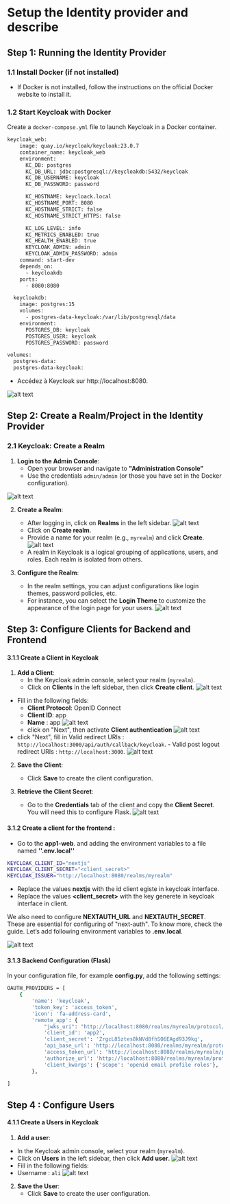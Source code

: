 
# Setup the Identity provider and describe

## Step 1: Running the Identity Provider

### 1.1 Install Docker (if not installed)
- If Docker is not installed, follow the instructions on the official Docker website to install it.

### 1.2 Start Keycloak with Docker

Create a `docker-compose.yml` file to launch Keycloak in a Docker container.

```bash
keycloak_web:
    image: quay.io/keycloak/keycloak:23.0.7
    container_name: keycloak_web
    environment:
      KC_DB: postgres
      KC_DB_URL: jdbc:postgresql://keycloakdb:5432/keycloak
      KC_DB_USERNAME: keycloak
      KC_DB_PASSWORD: password

      KC_HOSTNAME: keycloack.local
      KC_HOSTNAME_PORT: 8080
      KC_HOSTNAME_STRICT: false
      KC_HOSTNAME_STRICT_HTTPS: false

      KC_LOG_LEVEL: info
      KC_METRICS_ENABLED: true
      KC_HEALTH_ENABLED: true
      KEYCLOAK_ADMIN: admin
      KEYCLOAK_ADMIN_PASSWORD: admin
    command: start-dev
    depends_on:
      - keycloakdb
    ports:
      - 8080:8080

  keycloakdb:
    image: postgres:15
    volumes:
      - postgres-data-keycloak:/var/lib/postgresql/data
    environment:
      POSTGRES_DB: keycloak
      POSTGRES_USER: keycloak
      POSTGRES_PASSWORD: password

volumes:
  postgres-data:
  postgres-data-keycloak:
```
- Accédez à Keycloak sur http://localhost:8080.

![alt text](images/keycloak-interface.png)


## Step 2: Create a Realm/Project in the Identity Provider

### 2.1 Keycloak: Create a Realm
1. **Login to the Admin Console**:
   - Open your browser and navigate to **"Administration Console"**
   - Use the credentials `admin/admin` (or those you have set in the Docker configuration).

![alt text](images/administration-console.png)
   
2. **Create a Realm**:
   - After logging in, click on **Realms** in the left sidebar.
  ![alt text](images/realms.png)
   - Click on **Create realm**.
   - Provide a name for your realm (e.g., `myrealm`) and click **Create**.
  ![alt text](images/Create-realm.png)
   - A realm in Keycloak is a logical grouping of applications, users, and roles. Each realm is isolated from others.

3. **Configure the Realm**:
   - In the realm settings, you can adjust configurations like login themes, password policies, etc.
   - For instance, you can select the **Login Theme** to customize the appearance of the login page for your users.
  ![alt text](images/realm-setting.png)


## Step 3: Configure Clients for Backend and Frontend

#### 3.1.1 Create a Client in Keycloak 
1. **Add a Client**:
   - In the Keycloak admin console, select your realm (`myrealm`).
   - Click on **Clients** in the left sidebar, then click **Create client**.
   ![alt text](images/Clients-list.png)
  - Fill in the following fields:
    - **Client Protocol**: OpenID Connect
    - **Client ID**: app
    - **Name** : app
  ![alt text](images/General-settings.png)
    - click on "Next", then activate **Client authentication**
  ![alt text](images/Capability-config.png)
   - click "Next", fill in Valid redirect URIs : `http://localhost:3000/api/auth/callback/keycloak`.
    - Valid post logout redirect URIs : `http://localhost:3000`.
  ![alt text](images/Login-settings.png)

2. **Save the Client**:
   - Click **Save** to create the client configuration.

3. **Retrieve the Client Secret**:
   - Go to the **Credentials** tab of the client and copy the **Client Secret**. You will need this to configure Flask.
![alt text](images/credentials.png)



#### 3.1.2 **Create a client for the frontend** :
- Go to the **app1-web**. and adding  the environment variables to a file named **''.env.local''**  

```bash
KEYCLOAK_CLIENT_ID="nextjs"
KEYCLOAK_CLIENT_SECRET="<client_secret>"
KEYCLOAK_ISSUER="http://localhost:8080/realms/myrealm"
```
- Replace the values **nextjs** with the id client egiste in keycloak interface.
- Replace the values **<client_secret>** with the key generete in keycloak interface in client.

We also need to configure **NEXTAUTH_URL** and **NEXTAUTH_SECRET**. These are essential for configuring of "next-auth". To know more, check the guide. Let’s add following environment variables to **.env.local**.

![alt text](images/file.env.png)



#### 3.1.3 Backend Configuration (Flask)

In your configuration file, for example **config.py**, add the following settings:

```bash
OAUTH_PROVIDERS = [
    {
        'name': 'keycloak',
        'token_key': 'access_token',
        'icon': 'fa-address-card',
        'remote_app': {
            "jwks_uri": "http://localhost:8080/realms/myrealm/protocol/openid-connect/certs",
            'client_id': 'app2',
            'client_secret': 'ZrgcL85ztes8kNVd8fhSO6EAgd93J9kq',
            'api_base_url': 'http://localhost:8080/realms/myrealm/protocol/openid-connect',
            'access_token_url': 'http://localhost:8080/realms/myrealm/protocol/openid-connect/token',
            'authorize_url': 'http://localhost:8080/realms/myrealm/protocol/openid-connect/auth',
            'client_kwargs': {'scope': 'openid email profile roles'},
        },

]
```
## Step 4 : Configure Users 

#### 4.1.1 Create a Users in Keycloak 
1. **Add a user**:
 - In the Keycloak admin console, select your realm (`myrealm`).
 - Click on **Users** in the left sidebar, then click **Add user**.
  ![alt text](images/Users-list.png)
- Fill in the following fields:
- Username : `ali`
![alt text](images/create-user.png)
2. **Save the User**:
   - Click **Save** to create the user configuration.
